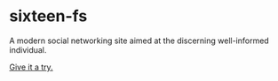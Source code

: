 # sixteen-fs
A modern social networking site aimed at the discerning well-informed individual.

[Give it a try.](http://schmavery.github.io/sixteen-fs/)

